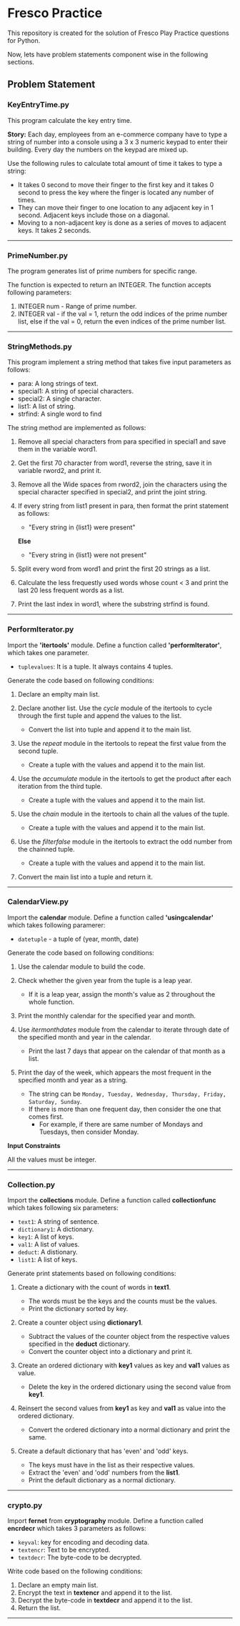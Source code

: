 # Fresco Practice

This repository is created for the solution of Fresco Play Practice questions for Python.

Now, lets have problem statements component wise in the following sections.

## Problem Statement

### KeyEntryTime.py

This program calculate the key entry time.

**Story:** Each day, employees from an e-commerce company have to type a string of number into a console using a 3 x 3 numeric keypad to enter their building. Every day the numbers on the keypad are mixed up.

Use the following rules to calculate total amount of time it takes to type a string:

- It takes 0 second to move their finger to the first key and it takes 0 second to press the key where the finger is located any number of times.
- They can move their finger to one location to any adjacent key in 1 second. Adjacent keys include those on a diagonal.
- Moving to a non-adjacent key is done as a series of moves to adjacent keys. It takes 2 seconds.

---

### PrimeNumber.py

The program generates list of prime numbers for specific range.

The function is expected to return an INTEGER. The function accepts following parameters:

1. INTEGER num - Range of prime number.
2. INTEGER val - if the val = 1, return the odd indices of the prime number list, else if the val = 0, return the even indices of the prime number list.

---

### StringMethods.py

This program implement a string method that takes five input parameters as follows:

- para: A long strings of text.
- special1: A string of special characters.
- special2: A single character.
- list1: A list of string.
- strfind: A single word to find

The string method are implemented as follows:

1. Remove all special characters from para specified in special1 and save them in the variable word1.
2. Get the first 70 character from word1, reverse the string, save it in variable rword2, and print it.
3. Remove all the Wide spaces from rword2, join the characters using the special character specified in special2, and print the joint string.
4. If every string from list1 present in para, then format the print statement as follows:

   - "Every string in {list1} were present"

   **Else**

   - "Every string in {list1} were not present"

5. Split every word from word1 and print the first 20 strings as a list.
6. Calculate the less frequestly used words whose count < 3 and print the last 20 less frequent words as a list.
7. Print the last index in word1, where the substring strfind is found.

---

### PerformIterator.py

Import the **'itertools'** module. Define a function called **'performIterator'**, which takes one parameter.

- `tuplevalues`: It is a tuple. It always contains 4 tuples.

Generate the code based on following conditions:

1. Declare an emplty main list.
2. Declare another list. Use the _cycle_ module of the itertools to cycle through the first tuple and append the values to the list.

   - Convert the list into tuple and append it to the main list.

3. Use the _repeat_ module in the itertools to repeat the first value from the second tuple.

   - Create a tuple with the values and append it to the main list.

4. Use the _accumulate_ module in the itertools to get the product after each iteration from the third tuple.

   - Create a tuple with the values and append it to the main list.

5. Use the _chain_ module in the itertools to chain all the values of the tuple.

   - Create a tuple with the values and append it to the main list.

6. Use the _filterfalse_ module in the itertools to extract the odd number from the chainned tuple.

   - Create a tuple with the values and append it to the main list.

7. Convert the main list into a tuple and return it.

---

### CalendarView.py

Import the **calendar** module. Define a function called **'usingcalendar'** which takes following paramerer:

- `datetuple` - a tuple of (year, month, date)

Generate the code based on following conditions:

1. Use the calendar module to build the code.
2. Check whether the given year from the tuple is a leap year.

   - If it is a leap year, assign the month's value as 2 throughout the whole function.

3. Print the monthly calendar for the specified year and month.
4. Use _itermonthdates_ module from the calendar to iterate through date of the specified month and year in the calendar.

   - Print the last 7 days that appear on the calendar of that month as a list.

5. Print the day of the week, which appears the most frequent in the specified month and year as a string.
   - The string can be `Monday, Tuesday, Wednesday, Thursday, Friday, Saturday, Sunday`.
   - If there is more than one frequent day, then consider the one that comes first.
     - For example, if there are same number of Mondays and Tuesdays, then consider Monday.

**Input Constraints**

All the values must be integer.

---

### Collection.py

Import the **collections** module. Define a function called **collectionfunc** which takes following six parameters:

- `text1`: A string of sentence.
- `dictionary1`: A dictionary.
- `key1`: A list of keys.
- `val1`: A list of values.
- `deduct`: A distionary.
- `list1`: A list of keys.

Generate print statements based on following conditions:

1. Create a dictionary with the count of words in **text1**.

   - The words must be the keys and the counts must be the values.
   - Print the dictionary sorted by key.

2. Create a counter object using **dictionary1**.

   - Subtract the values of the counter object from the respective values specified in the **deduct** dictionary.
   - Convert the counter object into a dictionary and print it.

3. Create an ordered dictionary with **key1** values as key and **val1** values as value.

   - Delete the key in the ordered dictionary using the second value from **key1**.

4. Reinsert the second values from **key1** as key and **val1** as value into the ordered dictionary.

   - Convert the ordered dictionary into a normal dictionary and print the same.

5. Create a default dictionary that has 'even' and 'odd' keys.
   - The keys must have in the list as their respective values.
   - Extract the 'even' and 'odd' numbers from the **list1**.
   - Print the default dictionary as a normal dictionary.

---

### crypto.py

Import **fernet** from **cryptography** module. Define a function called **encrdecr** which takes 3 parameters as follows:

- `keyval`: key for encoding and decoding data.
- `textencr`: Text to be encrypted.
- `textdecr`: The byte-code to be decrypted.

Write code based on the following conditions:

1. Declare an empty main list.
2. Encrypt the text in **textencr** and append it to the list.
3. Decrypt the byte-code in **textdecr** and append it to the list.
4. Return the list.

---
